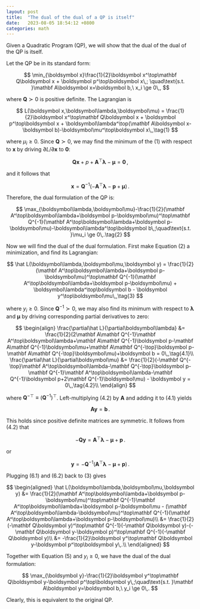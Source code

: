 ```yaml
---
layout: post
title:  "The dual of the dual of a QP is itself"
date:   2023-08-05 18:54:12 +0800
categories: math
---
```


Given a Quadratic Program (QP), we will show that the dual of the dual of the QP is itself.

Let the QP be in its standard form:

$$
\min_{\boldsymbol x}\frac{1}{2}\boldsymbol x^\top\mathbf Q\boldsymbol x + \boldsymbol p^\top\boldsymbol x\,;
\quad\text{s.t. }\mathbf A\boldsymbol x=\boldsymbol b,\ x_i \ge 0\,,
$$

where $\mathbf Q \succ 0$ is positive definite.
The Lagrangian is

$$
L(\boldsymbol x,\boldsymbol\lambda,\boldsymbol\mu) = \frac{1}{2}\boldsymbol x^\top\mathbf Q\boldsymbol x + \boldsymbol p^\top\boldsymbol x + \boldsymbol\lambda^\top(\mathbf A\boldsymbol x-\boldsymbol b)-\boldsymbol\mu^\top\boldsymbol x\,,\tag{1}
$$

where $\mu_i \ge 0$.
Since $\mathbf Q \succ 0$, we may find the minimum of the $(1)$ with respect to $\boldsymbol x$ by driving $\partial L/\partial\boldsymbol x$ to $\mathbf 0$:

$$
\mathbf Q\boldsymbol x + p + \mathbf A^\top\boldsymbol\lambda - \boldsymbol\mu = \mathbf 0\,,
$$

and it follows that

$$
\boldsymbol x = \mathbf Q^{-1}(-\mathbf A^\top\boldsymbol\lambda - \boldsymbol p + \boldsymbol\mu)\,.
$$

Therefore, the dual formulation of the QP is:

$$
\max_{\boldsymbol\lambda,\boldsymbol\mu}-\frac{1}{2}(\mathbf A^\top\boldsymbol\lambda+\boldsymbol p-\boldsymbol\mu)^\top\mathbf Q^{-1}(\mathbf A^\top\boldsymbol\lambda+\boldsymbol p-\boldsymbol\mu)-\boldsymbol\lambda^\top\boldsymbol b\,;\quad\text{s.t. }\mu_i \ge 0\,.\tag{2}
$$

Now we will find the dual of the dual formulation.
First make Equation $(2)$ a minimization, and find its Lagrangian:

$$
\hat L(\boldsymbol\lambda,\boldsymbol\mu,\boldsymbol y) = \frac{1}{2}(\mathbf A^\top\boldsymbol\lambda+\boldsymbol p-\boldsymbol\mu)^\top\mathbf Q^{-1}(\mathbf A^\top\boldsymbol\lambda+\boldsymbol p-\boldsymbol\mu) + \boldsymbol\lambda^\top\boldsymbol b - \boldsymbol y^\top\boldsymbol\mu\,,\tag{3}
$$

where $y_i \ge 0$.
Since $\mathbf Q^{-1} \succ 0$, we may also find its minimum with respect to $\boldsymbol\lambda$ and $\boldsymbol\mu$ by driving corresponding partial derivatives to zero:

$$
\begin{align}
\frac{\partial\hat L}{\partial\boldsymbol\lambda} &= \frac{1}{2}(2\mathbf A\mathbf Q^{-1}\mathbf A^\top\boldsymbol\lambda+\mathbf A\mathbf Q^{-1}\boldsymbol p-\mathbf A\mathbf Q^{-1}\boldsymbol\mu+\mathbf A\mathbf Q^{-\top}\boldsymbol p-\mathbf A\mathbf Q^{-\top}\boldsymbol\mu)+\boldsymbol b = 0\,,\tag{4.1}\\
\frac{\partial\hat L}{\partial\boldsymbol\mu} &= \frac{1}{2}(-\mathbf Q^{-\top}\mathbf A^\top\boldsymbol\lambda-\mathbf Q^{-\top}\boldsymbol p-\mathbf Q^{-1}\mathbf A^\top\boldsymbol\lambda-\mathbf Q^{-1}\boldsymbol p+2\mathbf Q^{-1}\boldsymbol\mu) - \boldsymbol y = 0\,,\tag{4.2}\\
\end{align}
$$

where $\mathbf Q^{-\top} \equiv (\mathbf Q^{-1})^\top$.
Left-multiplying $(4.2)$ by $\mathbf A$ and adding it to $(4.1)$ yields

$$
\mathbf A\boldsymbol y=\boldsymbol b\,.\tag{5}
$$

This holds since positive definite matrices are symmetric.
It follows from $(4.2)$ that

$$
-\mathbf Q\boldsymbol y = \mathbf A^\top\boldsymbol\lambda-\boldsymbol\mu+\boldsymbol p\,.\tag{6.1}
$$

or

$$
\boldsymbol y = -\mathbf Q^{-1}(\mathbf A^\top\boldsymbol\lambda-\boldsymbol\mu+\boldsymbol p)\,.\tag{6.2}
$$

Plugging $(6.1)$ and $(6.2)$ back to $(3)$ gives

$$
\begin{aligned}
\hat L(\boldsymbol\lambda,\boldsymbol\mu,\boldsymbol y)
&= \frac{1}{2}(\mathbf A^\top\boldsymbol\lambda+\boldsymbol p-\boldsymbol\mu)^\top\mathbf Q^{-1}\mathbf A^\top\boldsymbol\lambda+\boldsymbol p-\boldsymbol\mu - (\mathbf A^\top\boldsymbol\lambda-\boldsymbol\mu)^\top\mathbf Q^{-1}(\mathbf A^\top\boldsymbol\lambda+\boldsymbol p-\boldsymbol\mu)\\
&= \frac{1}{2}(-\mathbf Q\boldsymbol y)^\top\mathbf Q^{-1}(-\mathbf Q\boldsymbol y)-(-\mathbf Q\boldsymbol y-\boldsymbol p)^\top\mathbf Q^{-1}(-\mathbf Q\boldsymbol y)\\
&= -\frac{1}{2}\boldsymbol y^\top\mathbf Q\boldsymbol y-\boldsymbol p^\top\boldsymbol y\,.\\
\end{aligned}
$$

Together with Equation $(5)$ and $y_i \ge 0$, we have the dual of the dual formulation:

$$
\max_{\boldsymbol y}-\frac{1}{2}\boldsymbol y^\top\mathbf Q\boldsymbol y-\boldsymbol p^\top\boldsymbol y\,;\quad\text{s.t. }\mathbf A\boldsymbol y=\boldsymbol b,\ y_i \ge 0\,.
$$

Clearly, this is equivalent to the original QP.

